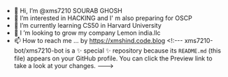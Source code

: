 - 👋 Hi, I’m @xms7210 SOURAB GHOSH
- 👀 I’m interested in HACKING and I' m also preparing for OSCP
- 🌱 I’m currently learning CS50 in Harvard University  
- 💞️ I ’m looking to grow my company Lemon india.llc
- 📫 How to reach me ... by https://xmshind.code.blog
<!:---
xms7210-bot/xms7210-bot is a ✨ special ✨ repository because its `README.md` (this file) appears on your GitHub profile.
You can click the Preview link to take a look at your changes.
--->

